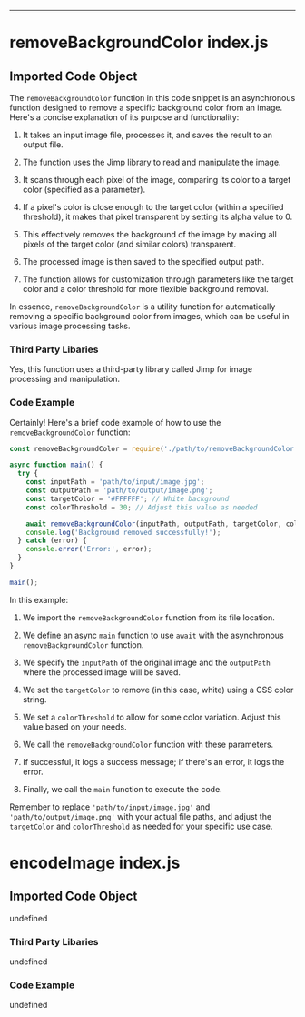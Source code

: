 

  

  

  

  

  

  

  

  

  

  

  

  

  
---
# removeBackgroundColor index.js
## Imported Code Object
The `removeBackgroundColor` function in this code snippet is an asynchronous function designed to remove a specific background color from an image. Here's a concise explanation of its purpose and functionality:

1. It takes an input image file, processes it, and saves the result to an output file.

2. The function uses the Jimp library to read and manipulate the image.

3. It scans through each pixel of the image, comparing its color to a target color (specified as a parameter).

4. If a pixel's color is close enough to the target color (within a specified threshold), it makes that pixel transparent by setting its alpha value to 0.

5. This effectively removes the background of the image by making all pixels of the target color (and similar colors) transparent.

6. The processed image is then saved to the specified output path.

7. The function allows for customization through parameters like the target color and a color threshold for more flexible background removal.

In essence, `removeBackgroundColor` is a utility function for automatically removing a specific background color from images, which can be useful in various image processing tasks.

### Third Party Libaries

Yes, this function uses a third-party library called Jimp for image processing and manipulation.

### Code Example

Certainly! Here's a brief code example of how to use the `removeBackgroundColor` function:

```javascript
const removeBackgroundColor = require('./path/to/removeBackgroundColor');

async function main() {
  try {
    const inputPath = 'path/to/input/image.jpg';
    const outputPath = 'path/to/output/image.png';
    const targetColor = '#FFFFFF'; // White background
    const colorThreshold = 30; // Adjust this value as needed

    await removeBackgroundColor(inputPath, outputPath, targetColor, colorThreshold);
    console.log('Background removed successfully!');
  } catch (error) {
    console.error('Error:', error);
  }
}

main();
```

In this example:

1. We import the `removeBackgroundColor` function from its file location.

2. We define an async `main` function to use `await` with the asynchronous `removeBackgroundColor` function.

3. We specify the `inputPath` of the original image and the `outputPath` where the processed image will be saved.

4. We set the `targetColor` to remove (in this case, white) using a CSS color string.

5. We set a `colorThreshold` to allow for some color variation. Adjust this value based on your needs.

6. We call the `removeBackgroundColor` function with these parameters.

7. If successful, it logs a success message; if there's an error, it logs the error.

8. Finally, we call the `main` function to execute the code.

Remember to replace `'path/to/input/image.jpg'` and `'path/to/output/image.png'` with your actual file paths, and adjust the `targetColor` and `colorThreshold` as needed for your specific use case.

# encodeImage index.js
## Imported Code Object
undefined

### Third Party Libaries

undefined

### Code Example

undefined


  